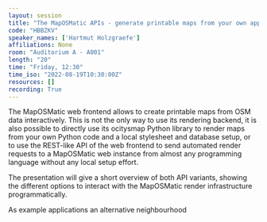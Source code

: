 ```yaml
---
layout: session
title: "The MapOSMatic APIs - generate printable maps from your own application"
code: "HBBZKV"
speaker_names: ['Hartmut Holzgraefe']
affiliations: None
room: "Auditorium A - A001"
length: "20"
time: "Friday, 12:30"
time_iso: "2022-08-19T10:30:00Z"
resources: []
recording: True
---
```


The MapOSMatic web frontend allows to create printable maps from OSM
data interactively. This is not the only way to use its rendering
backend, it is also possible to directly use its ocitysmap Python
library to render maps from your own Python code and a local
stylesheet and database setup, or to use the REST-like API of the web
frontend to send automated render requests to a MapOSMatic web
instance from almost any programming language without any local setup
effort.

The presentation will give a short overview of both API variants,
showing the different options to interact with the MapOSMatic render
infrastructure programmatically.

As example applications an alternative neighbourhood

